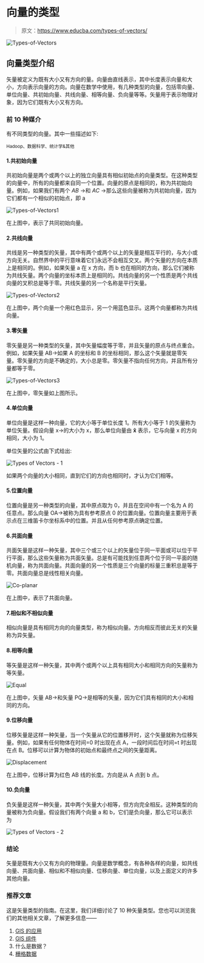 # 向量的类型

> 原文：<https://www.educba.com/types-of-vectors/>

![Types-of-Vectors](img/46c4d223a42295abcc89b0cecd78e849.png)



## 向量类型介绍

矢量被定义为既有大小又有方向的量。向量由直线表示，其中长度表示向量和大小，方向表示向量的方向。向量在数学中使用，有几种类型的向量，包括零向量、单位向量、共初始向量、共线向量、相等向量、负向量等等。矢量用于表示物理对象，因为它们既有大小又有方向。

### 前 10 种媒介

有不同类型的向量。其中一些描述如下:

<small>Hadoop、数据科学、统计学&其他</small>

#### 1.共初始向量

共初始向量是两个或两个以上的独立向量具有相似初始点的向量类型。在这种类型的向量中，所有的向量都来自同一个位置。向量的原点是相同的，称为共初始向量。例如，如果我们有两个 *AB* →和 *AC* →那么这些向量被称为共初始向量，因为它们都有一个相似的初始点，即 a

![Types-of-Vectors1](img/3b0daa143fcfd8e9f097df7cdefed8ed.png)



在上图中，表示了共同初始向量。

#### 2.共线向量

共线是另一种类型的矢量，其中有两个或两个以上的矢量是相互平行的，与大小或方向无关。自然界中的平行意味着它们永远不会相互交叉。两个矢量的方向在本质上是相同的。例如，如果矢量 a 在 x 方向，而 b 也在相同的方向，那么它们被称为共线矢量。两个向量的坐标本质上是相同的。共线向量的另一个性质是两个共线向量的叉积总是等于零。共线矢量的另一个名称是平行矢量。

![Types-of-Vectors2](img/191718dae01e40c56ebc90ce004cc75f.png)



在上图中，两个向量一个用红色显示，另一个用蓝色显示。这两个向量都称为共线向量。

#### 3.零矢量

零矢量是另一种类型的矢量，其中矢量幅度等于零，并且矢量的原点与终点重合。例如，如果矢量 AB->如果 A 的坐标和 B 的坐标相同，那么这个矢量就是零矢量。零矢量的方向是不确定的，大小总是零。零矢量不指向任何方向，并且所有分量都等于零。

![Types-of-Vectors3](img/655de4930ac3c76286d4cecad796d199.png)



在上图中，零矢量如上图所示。

#### 4.单位向量

单位向量是这样一种向量，它的大小等于单位长度 1。所有大小等于 1 的矢量称为单位矢量。假设向量 x->的大小为 x，那么单位向量由 **x̂** 表示，它与向量 x 的方向相同，大小为 1。

单位矢量的公式由下式给出:

![Types of Vectors - 1](img/52a80c0b89882ab6facad30ea67b1a8f.png)



如果两个向量的大小相同，直到它们的方向也相同时，才认为它们相等。

#### 5.位置向量

位置向量是另一种类型的向量，其中原点取为 0，并且在空间中有一个名为 A 的任意点。那么向量 OA->被称为具有参考原点 0 的位置向量。位置向量主要用于表示点在三维笛卡尔坐标系中的位置。并且从任何参考原点确定位置。

#### 6.共面向量

共面矢量是这样一种矢量，其中三个或三个以上的矢量位于同一平面或可以位于平行平面，那么这些矢量称为共面矢量。总是有可能找到任意两个位于同一平面的随机向量，称为共面向量。共面向量的另一个性质是三个向量的标量三重积总是等于零。共面向量总是线性相关向量。

![Co-planar](img/a88f5a340aaa2419c5c93e8fa7f817ec.png)



在上图中，表示了共面向量。

#### 7.相似和不相似向量

相似向量是具有相同方向的向量类型，称为相似向量。方向相反而彼此无关的矢量称为异矢量。

#### 8.相等向量

等矢量是这样一种矢量，其中两个或两个以上具有相同大小和相同方向的矢量称为等矢量。

![Equal](img/a6632d871a341082333c37ed58031bd3.png)



在上图中，矢量 AB->和矢量 PQ->是相等的矢量，因为它们具有相同的大小和相同的方向。

#### 9.位移向量

位移矢量是这样一种矢量，当一个矢量从它的位置移开时，这个矢量就称为位移矢量。例如，如果有任何物体在时间=0 时出现在点 A，一段时间后在时间=t 时出现在点 B。位移可以计算为物体的初始点和最终点之间的矢量距离。

![Displacement](img/166c3e3b56877835ce91ffb0b8fd6da0.png)



在上图中，位移计算为红色 AB 线的长度。方向是从 A 点到 b 点。

#### 10.负向量

负矢量是这样一种矢量，其中两个矢量大小相等，但方向完全相反。这种类型的向量被称为负向量。假设我们有两个向量 a 和 b，它们是负向量，那么它可以表示为

![Types of Vectors - 2](img/8e4871d219c0a51a445168fe6074b04f.png)



### 结论

矢量是既有大小又有方向的物理量。向量是数学概念，有各种各样的向量，如共线向量、共面向量、相似和不相似向量、位移向量、单位向量，以及上面定义的许多其他向量。

### 推荐文章

这是矢量类型的指南。在这里，我们详细讨论了 10 种矢量类型。您也可以浏览我们的其他相关文章，了解更多信息——

1.  [GIS 的应用](https://www.educba.com/applications-of-gis/?source=leftnav)
2.  [GIS 组件](https://www.educba.com/gis-components/?source=leftnav)
3.  什么是数据？
4.  [栅格数据](https://www.educba.com/raster-data/?source=leftnav)